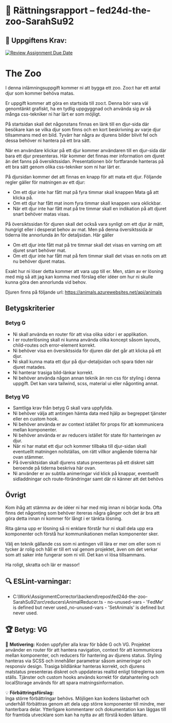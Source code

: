 # 📌 Rättningsrapport – fed24d-the-zoo-SarahSu92

## 🎯 Uppgiftens Krav:
[![Review Assignment Due Date](https://classroom.github.com/assets/deadline-readme-button-22041afd0340ce965d47ae6ef1cefeee28c7c493a6346c4f15d667ab976d596c.svg)](https://classroom.github.com/a/wHj4KLdN)
# The Zoo

I denna inlämningsuppgift kommer ni att bygga ett zoo. Zoo:t har ett antal djur som kommer behöva matas. 

Er uppgift kommer att göra en startsida till zoo:t. Denna bör vara väl genomtänkt grafiskt, ha en tydlig uppgyggnad
och använda sig av så många css-tekniker ni har lärt er som möjligt. 

På startsidan skall det någonstans finnas en länk till en djur-sida där besökare kan se vilka djur som finns och en
kort beskrivning av varje djur tillsammans med en bild. Tyvärr har några av djurens bilder blivit fel och dessa behöver
ni hantera på ett bra sätt. 

När en användare klickar på ett djur kommer användaren till en djur-sida där bara ett djur presenteras. Här kommer det
finnas mer information om djuret än det fanns på översiktssidan. Presentationen bör fortfarande hanteras på ett bra sätt
genom olika css-tekniker som ni har lärt er. 

På djursidan kommer det att finnas en knapp för att mata ett djur. Följande regler gäller för matningen av ett djur:

- Om ett djur inte har fått mat på fyra timmar skall knappen Mata gå att klicka på.
- Om ett djur har fått mat inom fyra timmar skall knappen vara oklickbar.
- När ett djur inte har fått mat på tre timmar skall en indikation på att djuret snart behöver matas visas.

På översiktssidan för djuren skall det också vara synligt om ett djur är mätt, hungrigt eller i desperat behov av mat. 
Men på denna översiktssida är tiderna lite annorlunda än för detaljsidan. Här gäller

- Om ett djur inte fått mat på tre timmar skall det visas en varning om att djuret snart behöver mat. 
- Om ett djur inte har fått mat på fem timmar skall det visas en notis om att nu behöver djuret matas. 

Exakt hur ni löser detta kommer att vara upp till er. Men, stäm av er lösning med mig så att jag kan komma med
förslag eller idéer om hur ni skulle kunna göra den annorlunda vid behov. 

Djuren finns på följande url: https://animals.azurewebsites.net/api/animals

## Betygskriterier

### Betyg G

- Ni skall använda en router för att visa olika sidor i er applikation. 
- I er routerlösning skall ni kunna använda olika koncept såsom layouts, child-routes och error-element korrekt.
- Ni behöver visa en översiktssida för djuren där det går att klicka på ett djur. 
- Ni skall kunna mata ett djur på djur-detaljsidan och spara tiden när djuret matades. 
- Ni hanterar trasiga bild-länkar korrekt.
- Ni behöver använda någon annan teknik än ren css för styling i denna uppgift. Det kan vara tailwind, scss, material ui eller någonting annat. 

### Betyg VG

- Samtliga krav från betyg G skall vara uppfyllda. 
- Ni behöver välja att antingen hämta data med hjälp av begreppet tjänster eller en custom hook. 
- Ni behöver använda er av context istället för props för att kommunicera mellan komponenter. 
- Ni behöver använda er av reducers istället för state för hanteringen av djur. 
- När ni har matat ett djur och kommer tillbaka till djur-sidan skall eventuellt matningen nollställas, om rätt villkor angående tiderna här ovan stämmer. 
- På översiktsidan skall djurens status presenteras på ett diskret sätt beroende på tiderna beskriva här ovan. 
- Ni använder er av subtila animeringar vid klick på knappar, eventuellt sidladdningar och route-förändringar samt där ni känner att det behövs

## Övrigt

Kom ihåg att stämma av de idéer ni har med mig innan ni börjar koda. Ofta finns det någonting som behöver itereras några gånger och det är bra att göra
detta innan ni kommer för långt i er tänkta lösning. 

Rita gärna upp er lösning så ni enklare förstår hur ni skall dela upp era komponenter och förstå hur kommunikationen mellan komponenter sker.

Välj en teknik gällande css som ni antingen vill lära er mer om eller som ni tycker är rolig och håll er till ert val genom projektet, även om det verkar som att saker inte fungerar som ni vill. Det kan vi lösa tillsammans. 

Ha roligt, skratta och lär er massor!


## 🔍 ESLint-varningar:
- C:\Work\AssignmentCorrector\backend\repos\fed24d-the-zoo-SarahSu92\src\reducers\AnimalReducer.ts - no-unused-vars - 'FedMe' is defined but never used.,no-unused-vars - 'SetAnimals' is defined but never used.

## 🏆 **Betyg: VG**
📌 **Motivering:** Koden uppfyller alla krav för både G och VG. Projektet använder en router för att hantera navigation, context för att kommunicera mellan komponenter, och reducers för hantering av djurens status. Styling hanteras via SCSS och innehåller parametrar såsom animeringar och responsiv design. Trasiga bildlänkar hanteras korrekt, och djurens matstatus presenteras diskret och uppdateras realtid enligt tidreglerna som ställs. Tjänster och custom hooks används korrekt för datahantering och localStorage används för att spara matningsinformation.

💡 **Förbättringsförslag:**  
Inga större förbättringar behövs. Möjligen kan kodens läsbarhet och underhåll förbättras genom att dela upp större komponenter till mindre, mer hanterbara delar. Ytterligare kommentarer och dokumentation kan läggas till för framtida utvecklare som kan ha nytta av att förstå koden lättare.